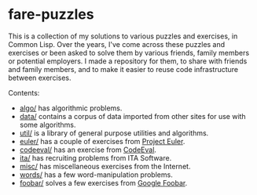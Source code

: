 fare-puzzles
============

This is a collection of my solutions to various puzzles and exercises, in Common Lisp.
Over the years, I've come across these puzzles and exercises or been asked to solve them
by various friends, family members or potential employers. I made a repository for them,
to share with friends and family members, and to make it easier to reuse code infrastructure
between exercises.

Contents:

* [algo/](algo/) has algorithmic problems.
* [data/](data/) contains a corpus of data imported from other sites for use with some algorithms.
* [util/](util/) is a library of general purpose utilities and algorithms.
* [euler/](euler/) has a couple of exercises from [Project Euler](https://projecteuler.net/).
* [codeeval/](codeval/) has an exercise from [CodeEval](https://www.codeeval.com/).
* [ita/](ita/) has recruiting problems from ITA Software.
* [misc/](misc/) has miscellaneous exercises from the Internet.
* [words/](words/) has a few word-manipulation problems.
* [foobar/](foobar/) solves a few exercises from [Google Foobar](https://www.google.com/foobar/).
